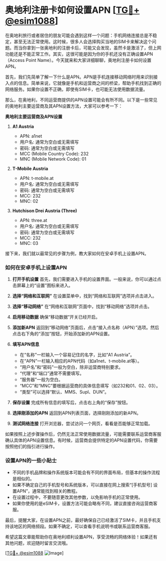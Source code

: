 # 奥地利注册卡如何设置APN [[TG💪+ @esim1088](https://t.me/s/esim1088)]

在奥地利旅行或者居住的朋友可能会遇到这样一个问题：手机网络连接总是不稳定，甚至无法正常使用。这时候，很多人会选择购买当地的SIM卡来解决这个问题。而当你拿到一张奥地利的注册卡后，可能又会发现，虽然卡是激活了，但上网功能还是不能正常工作。其实，这很可能是因为你的手机还没有正确设置APN（Access Point Name）。今天就来和大家详细聊聊，奥地利注册卡如何设置APN。

首先，我们先简单了解一下什么是APN。APN是手机连接移动网络时用来识别接入点的信息。简单来说，它就像是手机和运营商之间的桥梁，帮助手机找到正确的网络服务。如果你设置不正确，即使有SIM卡，也可能无法使用数据流量。

那么，在奥地利，不同运营商提供的APN设置可能会有所不同。以下是一些常见的奥地利主要运营商及其APN设置方法，大家可以参考一下：

**奥地利主要运营商及APN设置**

1. **A1 Austria**
   - APN: a1net
   - 用户名: 通常为空白或无需填写
   - 密码: 通常为空白或无需填写
   - MCC (Mobile Country Code): 232
   - MNC (Mobile Network Code): 01

2. **T-Mobile Austria**
   - APN: t-mobile.at
   - 用户名: 通常为空白或无需填写
   - 密码: 通常为空白或无需填写
   - MCC: 232
   - MNC: 02

3. **Hutchison Drei Austria (Three)**
   - APN: three.at
   - 用户名: 通常为空白或无需填写
   - 密码: 通常为空白或无需填写
   - MCC: 232
   - MNC: 03

接下来，我们就以最常见的步骤为例，教大家如何在安卓手机上设置APN。

### 如何在安卓手机上设置APN

1. **打开手机设置**
   首先，我们需要进入手机的设置界面。一般来说，你可以通过点击屏幕上的“设置”图标来进入。

2. **选择“网络和互联网”**
   在设置菜单中，找到“网络和互联网”选项并点击进入。

3. **选择“移动网络”**
   在“网络和互联网”页面中，找到“移动网络”选项并点击。

4. **启用移动数据**
   确保“移动数据”开关已经开启。

5. **添加新APN**
   返回到“移动网络”页面后，点击“接入点名称（APN）”选项。然后点击右下角的“添加”按钮，开始添加新的APN设置。

6. **填写APN信息**
   - 在“名称”一栏输入一个容易记住的名字，比如“A1 Austria”。
   - 在“APN”一栏输入相应的APN代码（如a1net、t-mobile.at等）。
   - “用户名”和“密码”一般为空白，除非运营商特别要求。
   - “代理”和“端口”通常不需要填写。
   - “服务器”一般为空白。
   - “MCC”和“MNC”要根据运营商的具体信息填写（如232和01、02、03）。
   - “类型”可以选择“默认、MMS、Supl、DUN”。

7. **保存设置**
   完成所有信息的填写后，点击右上角的“保存”按钮。

8. **选择刚添加的APN**
   返回到APN列表页面，选择刚刚添加的新APN。

9. **测试网络连接**
   打开浏览器，尝试访问一个网页，看看是否能够正常加载。

如果按照上述步骤操作后，仍然无法正常使用数据流量，可能需要联系运营商客服确认具体的APN设置信息。有时候，运营商会提供特定的APN设置代码，你需要按照他们的指引进行操作。

### 设置APN的一些小贴士

- 不同的手机品牌和操作系统版本可能会有不同的界面布局，但基本的操作流程是相似的。
- 如果不确定自己的手机型号和系统版本，可以直接在网上搜索“[手机型号] 设置APN”，通常能找到相关的教程。
- 在设置过程中，不要随意更改其他参数，以免影响手机的正常使用。
- 如果你使用的是eSIM卡，设置方法可能会略有不同，建议直接咨询运营商客服。

最后，提醒大家，在设置APN之前，最好确保自己已经激活了SIM卡，并且手机支持该地区的网络频段。如果不确定，可以查看手机说明书或联系运营商客服。

希望这篇文章能帮助你在奥地利顺利设置APN，享受流畅的网络体验！如果还有其他问题，欢迎随时留言交流哦。

[[TG💪+ @esim1088](https://t.me/s/esim1088) ![Image](https://i.postimg.cc/4NQfJmqS/Snipaste-2025-05-13-00-14-12.png)]